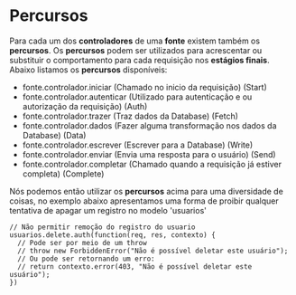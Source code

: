 # Percursos

Para cada um dos **controladores** de uma **fonte** existem também os **percursos**. Os **percursos** podem ser utilizados para acrescentar ou substituir o comportamento para cada requisição nos **estágios finais**. Abaixo listamos os **percursos** disponíveis:

- fonte.controlador.iniciar    (Chamado no inicio da requisição)                            (Start) 
- fonte.controlador.autenticar (Utilizado para autenticação e ou autorização da requisição) (Auth)
- fonte.controlador.trazer     (Traz dados da Database)                                     (Fetch)
- fonte.controlador.dados      (Fazer alguma transformação nos dados da Database)           (Data)
- fonte.controlador.escrever   (Escrever para a Database)                                   (Write)
- fonte.controlador.enviar     (Envia uma resposta para o usuário)                          (Send)
- fonte.controlador.completar  (Chamado quando a requisição já estiver completa)            (Complete)
 
Nós podemos então utilizar os **percursos** acima para uma diversidade de coisas, no exemplo abaixo apresentamos uma forma de 
proibir qualquer tentativa de apagar um registro no modelo 'usuarios'

    // Não permitir remoção do registro do usuario
    usuarios.delete.auth(function(req, res, contexto) {
      // Pode ser por meio de um throw
      // throw new ForbiddenError("Não é possível deletar este usuário");
      // Ou pode ser retornando um erro:
      // return contexto.error(403, "Não é possível deletar este usuário");
    })
